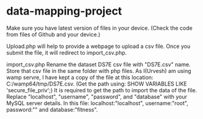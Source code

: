 # data-mapping-project
Make sure you have latest version of files in your device. (Check the code from files of Github and your device.)


Upload.php will help to provide a webpage to upload a csv file. Once you submit the file, it will redirect to import_csv.php.  


import_csv.php
Rename the dataset DS7E csv file with "DS7E.csv" name.
Store that csv file in the same folder with php files.
As I(Urvesh) am using wamp servre, I have kept a copy of the file at this location: C:/wamp64/tmp/DS7E.csv. (Get the path using: SHOW VARIABLES LIKE 'secure_file_priv';) It is required to get the path to import the data of the file.
Replace "localhost", "username", "password", and "database" with your MySQL server details. 
In this file: localhost:"localhost", username:"root", password:"" and database:"fitness".
